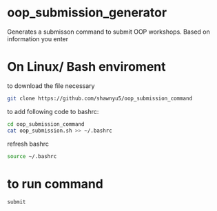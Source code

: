 # oop_submission_generator 

Generates a submisson command to submit OOP workshops. Based on information you enter

# On Linux/ Bash enviroment

to download the file necessary

```bash
git clone https://github.com/shawnyu5/oop_submission_command
```
to add following code to bashrc:
```bash
cd oop_submission_command
cat oop_submission.sh >> ~/.bashrc
```
refresh bashrc
```bash
source ~/.bashrc
```
# to run command
```bash
submit
```
